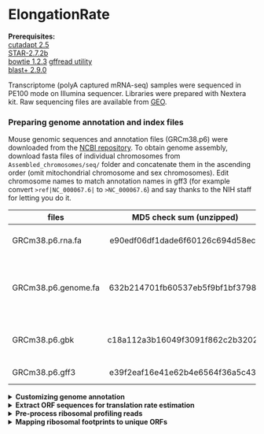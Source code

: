# ElongationRate

**Prerequisites:**  
[cutadapt 2.5](https://cutadapt.readthedocs.io/en/stable/index.html)  
[STAR-2.7.2b](https://github.com/alexdobin/STAR)  
[bowtie 1.2.3](http://bowtie-bio.sourceforge.net/index.shtml)
[gffread utility](http://ccb.jhu.edu/software/stringtie/gff.shtml)  
[blast+ 2.9.0](https://blast.ncbi.nlm.nih.gov/)

Transcriptome (polyA captured mRNA-seq) samples were sequenced in PE100 mode on Illumina sequencer. Libraries were prepared with Nextera kit.
Raw sequencing files are available from [GEO]().

### Preparing genome annotation and index files
Mouse genomic sequences and annotation files (GRCm38.p6) were downloaded from the [NCBI repository](http://ftp.ncbi.nih.gov/genomes/M_musculus/). 
To obtain genome assembly, download fasta files of individual chromosomes from ```Assembled_chromosomes/seq/``` folder and concatenate them in the ascending order (omit mitochondrial chromosome and sex chromosomes). Edit chromosome names to match annotation names in gff3 (for example convert ```>ref|NC_000067.6|``` to ```>NC_000067.6```) and say thanks to the NIH staff for letting you do it.  

| files               | MD5 check sum (unzipped)         | Description                                               |
| ------------------- |:--------------------------------:| ----------------------------------------------------------|
| GRCm38.p6.rna.fa    | e90edf06df1dade6f60126c694d58ec6 | RNA in fasta format, coding + noncoding                   |
| GRCm38.p6.genome.fa | 632b214701fb60537eb5f9bf1bf37983 | Genome sequence (nuclear genome only, no sex chromosomes) |
| GRCm38.p6.gbk       | c18a112a3b16049f3091f862c2b32024 | RNA in gene bank format, coding + noncoding               |
| GRCm38.p6.gff3      | e39f2eaf16e41e62b4e6564f36a5c437 | Genome annotation                                         | 


<details><summary><b>Customizing genome annotation</b></summary>  

**Customize genome annotation**  
Annotation of extrachromosomal contigs and sex chromosomes was omitted. 'Gnomon' (Predicted) records from gff file were also omitted and only 'RefSeq' and 'BestRefSeq' (manually curated) kept. Perl and R scripts are included in the GitHub repository.   
```bash
Discard_extrachromosomal_annotation.pl GRCm38.p6.gff3 >GRCm38.p6.custom.gff
Discard_gnomon_annotation.pl >GRCm38.p6.Refseq.gff	# automatically takes GRCm38.p6.custom.gff as an input
```
**Remove non-coding RNA genes**, leave only coding genes with their mRNA, transcript, exon, and CDS children. Fix the gff annotation from previous script by matching gene coordinates with the childern coordinates (occured due to removal of Gnomon features).
```bash
Discard_noncoding_annotation.R
```

**Convert annotation from GFF3 to GTF format**  
```bash
gffread GRCm38.p6.Refseq.coding.gff -T -o GRCm38.p6.Refseq.coding.gtf
# -T          - convert gff/gtf
```
</details>


<details><summary><b>Extract ORF sequences for translation rate estimation</b></summary>  

**Fetch all mRNA records**  
Run ```mRNA_extractor.pl```. First, it takes ```GRCm38.p6.gbk``` and extracts all RefSeq records for every gene including CDS, 5UTR, 3UTR lengths and a sequence. Then, it selects the single RefSeq record as the longest isoform. Sometimes, the ORF lengths of two isoforms are equal, in that case the longest isoform is selected based on the UTR length with 5UTR taking precedence over 3UTR. The script also trims mRNAs by 100 nucleotides flanking CDS.  If 5UTR and/or 3UTR are shorter than 100 nt, it raises a "flag".  

```bash
 perl mRNA_extractor.pl /path/GRCm38.p6.gbk
 # creates an output file named temp3
```
Fill missing 5UTR and 3UTRs with genomic sequences in cases when they are shorter than 100 nt.  
```bash
perl mRNA_genome_filler.pl 
# requires requires temp3 from the previous step in the same folder
# outputs mRNA_100.fasta file
```

mRNA_100.fasta file contains transcripts that can share high degree of homology. It is beneficial to eliminate highly similar transcripts prior to engaging to the main ribo-seq analysis. Run nucleotide blast in all vs. all mode

```bash
# build a database with local sequences
makeblastdb -in mRNA_100.fasta -title "mRNA_100" -dbtype nucl
# blast all sequences against each other
blastn -task blastn -num_threads 4 -outfmt 6 -evalue 0.001 -db mRNA_100.fasta -query mRNA_100.fasta -out blast_result.txt   
```

Extract non-redundant genes from ```blast_result.txt```. Selected blast parameters are not very strict and often assign a good score to a pair of genes that are not too similar.   
```bash
BLASTNprocessor.pl blast_result.txt
# outputs mRNA_100uniq.fasta file
```
</details>

<details><summary><b>Pre-process ribosomal profiling reads</b></summary>  

Two sets of indexed primers were used for library multiplexing. One set has 6-nt barcodes and the other 8-nt barcodes.  
<details><summary><b>Table of custom 6-nt index sequences used to multiplex libraries</b></summary>  
 

</details>

<details><summary><b>Table of custom 8-nt index sequences used to multiplex libraries</b></summary>  

| Index             | 8-nt barcode sequence   | Mice where it was used             |
| ------------------|:-----------------------:| -----------------------------------|
| Ribo-seq Index 1  | TCGCCTTA                |  19-month old mice                 |
| Ribo-seq Index 2  | CTAGTACG                |  19-month old mice                 |
| Ribo-seq Index 3  | TTCTGCCT                |  19-month old mice                 |
| Ribo-seq Index 4  | GCTCAGGA                |  19-month old mice                 | 
| Ribo-seq Index 5  | AGGAGTCC                |  19-month old mice                 |
| Ribo-seq Index 6  | CATGCCTA                |  19-month old mice                 |
| Ribo-seq Index 7  | GTAGAGAG                |  19-month old mice                 |
| Ribo-seq Index 8  | CCTCTCTG                |  19-month old mice                 |
| Ribo-seq Index 9  | AGCGTAGC                |  19-month old mice                 |
| Ribo-seq Index 10 | TCCTCTAC                |  19-month old mice                 |
| Ribo-seq Index 11 | CCTGAGAT                |  19-month old mice                 |
| Ribo-seq Index 12 | TAGCGAGT                |  19-month old mice                 |  
</details>


<details><summary><b>Ribo-seq of livers from 19-month old mice</b></summary>  
 
Liver Ribo-seq libraries of 19-month old mice were prepared with custom 8-nt barcodes and sequenced at Novogene in 150 PE mode. Total 12 libraries were pooled together and sequenced on a single lane. Ribosomal footprints are short, therefore only the forward read file (R1) is needed and the R2 file can be discarded. It is also more convenient to trim and remove rRNA reads from the pooled library before demultiplexing.  

```bash
cutadapt -j 25 -u 1 -m 23 -a AGATCGGAAGAGCACACGTCT --discard-untrimmed -o trimmed.fastq input.fastq
# j - number of processors
# u - delete first nucleotide of each read
# m - minimum length after adapter trimming
```

Remove ribosomal contaminants  
```bash
 bowtie -p 20 -v 2 --un genomic.fastq ../bowtie-1.2.3/Mouse_indices/rmtRNA trimmed.fastq >/dev/null
```
Demultiplex  
```bash

```
</details>





</details>





<details><summary><b>Mapping ribosomal footprints to unique ORFs</b></summary>  
 
Build a Bowtie index out of ```mRNA_100uniq.fasta```  
```bash
bowtie-build  ./bowtie/genomes/mRNA_100uniq.fasta ./bowtie/Mouse_indices/mRNA_100uniq

```
 
</details>

